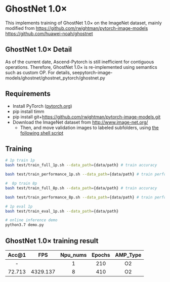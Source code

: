 # GhostNet 1.0× 

This implements training of GhostNet 1.0× on the ImageNet dataset, mainly modified from https://github.com/rwightman/pytorch-image-models https://github.com/huawei-noah/ghostnet 

## GhostNet 1.0× Detail 

As of the current date, Ascend-Pytorch is still inefficient for contiguous operations. 
Therefore, GhostNet 1.0× is re-implemented using semantics such as custom OP. For details, seepytorch-image-models/ghostnet/ghostnet_pytorch/ghostnet.py 


## Requirements 

- Install PyTorch ([pytorch.org](http://pytorch.org))
- pip install timm
- pip install git+https://github.com/rwightman/pytorch-image-models.git
- Download the ImageNet dataset from http://www.image-net.org/
    - Then, and move validation images to labeled subfolders, using [the following shell script](https://raw.githubusercontent.com/soumith/imagenetloader.torch/master/valprep.sh)

## Training 


```bash
# 1p train 1p
bash test/train_full_1p.sh --data_path={data/path} # train accuracy

bash test/train_performance_1p.sh --data_path={data/path} # train performance

#  8p train 8p
bash test/train_full_8p.sh --data_path={data/path} # train accuracy

bash test/train_performance_8p.sh --data_path={data/path} # train performance

# 1p eval 1p
bash test/train_eval_1p.sh --data_path={data/path}

# online inference demo 
python3.7 demo.py

```

## GhostNet 1.0× training result 

|  Acc@1  |   FPS    | Npu_nums | Epochs | AMP_Type |
| :-----: | :------: | :------: | :----: | :------: |
|    -    |          |    1     |  210   |    O2    |
| 72.713  | 4329.137 |    8     |  410   |    O2    |



